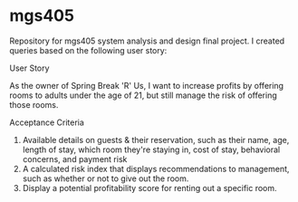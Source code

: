 # mgs405
Repository for mgs405 system analysis and design final project. I created queries based on the following user story: 

User Story

As the owner of Spring Break 'R' Us, I want to increase profits by offering rooms to adults under the age of 21, but still manage the risk of offering those rooms. 

Acceptance Criteria
1) Available details on guests & their reservation, such as their name, age, length of stay, which room they're staying in, cost of stay, behavioral concerns, and payment risk
2) A calculated risk index that displays recommendations to management, such as whether or not to give out the room.
3) Display a potential profitability score for renting out a specific room.
